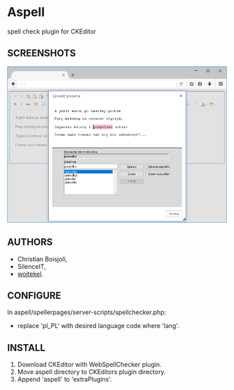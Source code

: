 # Aspell
spell check plugin for CKEditor

## SCREENSHOTS
![Preview](/preview.png)

## AUTHORS
- Christian Boisjoli,
- SilenceIT,
- [wojtekel](http://mojemiejsce-wojtekel.rhcloud.com).

## CONFIGURE
In aspell/spellerpages/server-scripts/spellchecker.php:
- replace 'pl_PL' with desired language code where 'lang'.

## INSTALL
1. Download CKEditor with WebSpellChecker plugin.
2. Move aspell directory to CKEditors plugin directory.
3. Append 'aspell' to 'extraPlugins'.
